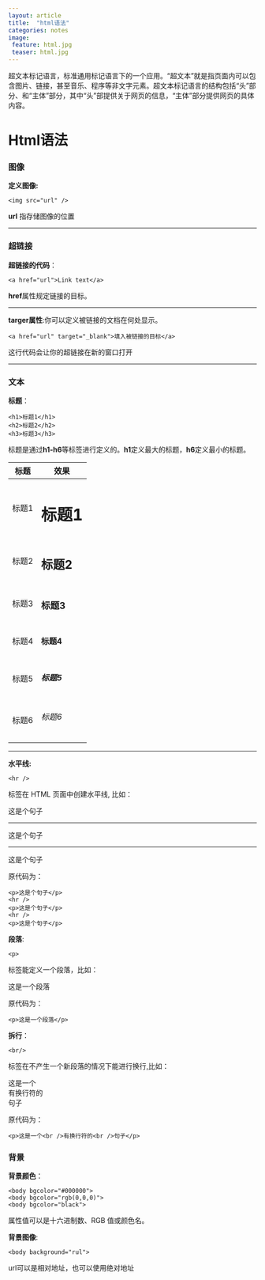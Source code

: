 ```yaml
---
layout: article
title:  "html语法"
categories: notes
image: 
 feature: html.jpg
 teaser: html.jpg
---
```

超文本标记语言，标准通用标记语言下的一个应用。“超文本”就是指页面内可以包含图片、链接，甚至音乐、程序等非文字元素。超文本标记语言的结构包括“头”部分、和“主体”部分，其中“头”部提供关于网页的信息，“主体”部分提供网页的具体内容。

# Html语法

### 图像

**定义图像:**

```
<img src="url" />
```

**url** 指存储图像的位置

---


### 超链接

**超链接的代码**：

```
<a href="url">Link text</a>
```

**href**属性规定链接的目标。

---


**targer属性**:你可以定义被链接的文档在何处显示。

```
<a href="url" target="_blank">填入被链接的目标</a>
```
这行代码会让你的超链接在新的窗口打开

---


### 文本

**标题**：

```
<h1>标题1</h1>
<h2>标题2</h2>
<h3>标题3</h3>
```

标题是通过**h1-h6**等标签进行定义的。**h1**定义最大的标题，**h6**定义最小的标题。

标题 | 效果
---|---
标题1 | <h1>标题1
标题2 | <h2>标题2
标题3 | <h3>标题3
标题4 | <h4>标题4
标题5 | <h5>标题5
标题6 | <h6>标题6

---


**水平线:**

```
<hr />
```

标签在 HTML 页面中创建水平线,
比如：

<p>这是个句子</p>
<hr />
<p>这是个句子</p>
<hr />
<p>这是个句子</p>

原代码为：

```
<p>这是个句子</p>
<hr />
<p>这是个句子</p>
<hr />
<p>这是个句子</p>
```

**段落**:

```
<p> 
```

标签能定义一个段落，比如：

<p>这是一个段落</p>

原代码为：

```
<p>这是一个段落</p>
```


**拆行**：

```
<br/>
```

标签在不产生一个新段落的情况下能进行换行,比如：

<p>这是一个<br />有换行符的<br />句子</p>

原代码为：

```
<p>这是一个<br />有换行符的<br />句子</p>
```

### 背景

**背景颜色**：

```
<body bgcolor="#000000">
<body bgcolor="rgb(0,0,0)">
<body bgcolor="black">
```

属性值可以是十六进制数、RGB 值或颜色名。

**背景图像**:

```
<body background="rul">
```

url可以是相对地址，也可以使用绝对地址